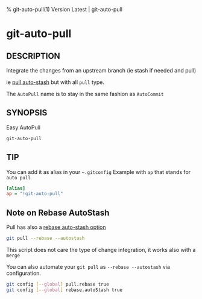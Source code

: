 % git-auto-pull(1) Version Latest | git-auto-pull
# git-auto-pull

## DESCRIPTION

Integrate the changes from an upstream branch
(ie stash if needed and pull)

ie [pull auto-stash](#note-on-rebase-autostash) but with all `pull` type.

The `AutoPull` name is to stay in the same fashion as `AutoCommit`

## SYNOPSIS

Easy AutoPull
```bash
git-auto-pull
```

## TIP

You can add it as alias in your `~.gitconfig`
Example with `ap` that stands for `auto pull`
```ini
[alias]
ap = "!git-auto-pull"
```

## Note on Rebase AutoStash

Pull has also a [rebase auto-stash option](https://git-scm.com/docs/git-pull/2.17.0#Documentation/git-pull.txt---autostash)
```bash
git pull --rebase --autostash
```
This script does not care the type of change integration, it works also with a `merge`

You can also automate your `git pull` as `--rebase --autostash` via configuration.
```bash
git config [--global] pull.rebase true
git config [--global] rebase.autoStash true
```


